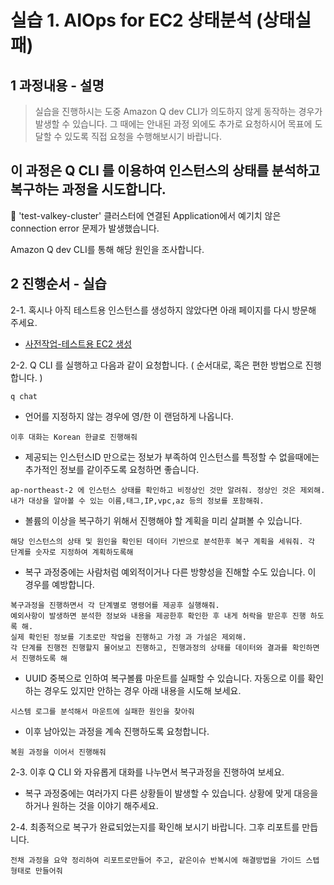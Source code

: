 # 실습 1. AIOps for EC2 상태분석 (상태실패)

## 1 과정내용 - 설명

> 실습을 진행하시는 도중 Amazon Q dev CLI가 의도하지 않게 동작하는 경우가 발생할 수 있습니다. 그 때에는 안내된 과정 외에도 추가로 요청하시어 목표에 도달할 수 있도록 직접 요청을 수행해보시기 바랍니다.

## 이 과정은 Q CLI 를 이용하여 인스턴스의 상태를 분석하고 복구하는 과정을 시도합니다. 
📢 'test-valkey-cluster' 클러스터에 연결된 Application에서 예기치 않은 connection error 문제가 발생했습니다.

Amazon Q dev CLI를 통해 해당 원인을 조사합니다.


## 2 진행순서 - 실습

2-1. 혹시나 아직 테스트용 인스턴스를 생성하지 않았다면 아래 페이지를 다시 방문해 주세요.

- [사전작업-테스트용 EC2 생성](Create-test-EC2.md)


2-2. Q CLI 를 실행하고 다음과 같이 요청합니다. ( 순서대로, 혹은 편한 방법으로 진행합니다. )

```
q chat
```

* 언어를 지정하지 않는 경우에 영/한 이 랜덤하게 나옵니다. 
```
이후 대화는 Korean 한글로 진행해줘
```

* 제공되는 인스턴스ID 만으로는 정보가 부족하여 인스턴스를 특정할 수 없을때에는 추가적인 정보를 같이주도록 요청하면 좋습니다. 
```
ap-northeast-2 에 인스턴스 상태를 확인하고 비정상인 것만 알려줘. 정상인 것은 제외해.
내가 대상을 알아볼 수 있는 이름,태그,IP,vpc,az 등의 정보를 포함해줘.
```

* 볼륨의 이상을 복구하기 위해서 진행해야 할 계획을 미리 살펴볼 수 있습니다. 
```
해당 인스턴스의 상태 및 원인을 확인된 데이터 기반으로 분석한후 복구 계획을 세워줘. 각 단계를 숫자로 지정하여 계획하도록해
```

* 복구 과정중에는 사람처럼 예외적이거나 다른 방향성을 진해할 수도 있습니다. 이 경우를 예방합니다. 
```
복구과정을 진행하면서 각 단계별로 명령어를 제공후 실행해줘.
예외사항이 발생하면 분석한 정보와 내용을 제공한후 확인한 후 내게 허락을 받은후 진행 하도록 해.
실제 확인된 정보를 기초로만 작업을 진행하고 가정 과 가설은 제외해.
각 단계를 진행전 진행할지 물어보고 진행하고, 진행과정의 상태를 데이터와 결과를 확인하면서 진행하도록 해
```

* UUID 중복으로 인하여 복구볼륨 마운트를 실패할 수 있습니다. 자동으로 이를 확인하는 경우도 있지만 안하는 경우 아래 내용을 시도해 보세요.
```
시스템 로그를 분석해서 마운트에 실패한 원인을 찾아줘
```

* 이후 남아있는 과정을 계속 진행하도록 요청합니다. 
```
복원 과정을 이어서 진행해줘
```

2-3. 이후 Q CLI 와 자유롭게 대화를 나누면서 복구과정을 진행하여 보세요.

- 복구 과정중에는 여러가지 다른 상황들이 발생할 수 있습니다. 상황에 맞게 대응을 하거나 원하는 것을 이야기 해주세요.

2-4. 최종적으로 복구가 완료되었는지를 확인해 보시기 바랍니다. 그후 리포트를 만듭니다. 
```
전채 과정을 요약 정리하여 리포트로만들어 주고, 같은이슈 반복시에 해결방법을 가이드 스텝형태로 만들어줘
```

